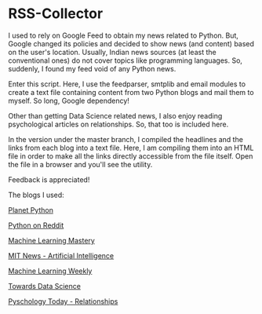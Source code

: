 # RSS-Collector

I used to rely on Google Feed to obtain my news related to Python. But, Google changed its policies and decided to show news (and content) based on the user's location.
Usually, Indian news sources (at least the conventional ones) do not cover topics like programming languages. So, suddenly, I found my feed void of any Python news.

Enter this script. 
Here, I use the feedparser, smtplib and email modules to create a text file containing content from two Python blogs and mail them to myself. So long, Google dependency!

Other than getting Data Science related news, I also enjoy reading psychological articles on relationships. So, that too is included here.

In the version under the master branch, I compiled the headlines and the links from each blog into a text file. Here, I am compiling them into an HTML file in order to make all the links directly accessible from the file itself. 
Open the file in a browser and you'll see the utility. 

Feedback is appreciated!

The blogs I used:

[Planet Python](http://planetpython.org/)

[Python on Reddit](https://www.reddit.com/r/Python/)

[Machine Learning Mastery](machinelearningmastery.com/blog/)

[MIT News - Artificial Intelligence](http://news.mit.edu/topic/artificial-intelligence2)

[Machine Learning Weekly](http://mlweekly.com/)

[Towards Data Science](https://towardsdatascience.com/)

[Pyschology Today - Relationships](https://psychologytoday.com/topics/relationships/)